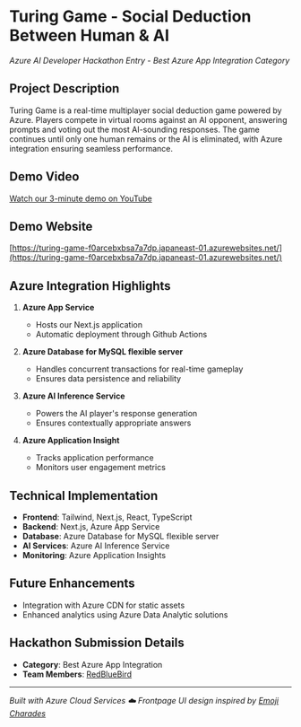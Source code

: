# Turing Game - Social Deduction Between Human & AI
*Azure AI Developer Hackathon Entry - Best Azure App Integration Category*

## Project Description
Turing Game is a real-time multiplayer social deduction game powered by Azure. Players compete in virtual rooms against an AI opponent, answering prompts and voting out the most AI-sounding responses. The game continues until only one human remains or the AI is eliminated, with Azure integration ensuring seamless performance.

## Demo Video
[Watch our 3-minute demo on YouTube](https://youtu.be/NZlr5wryXXY)

## Demo Website
[https://turing-game-f0arcebxbsa7a7dp.japaneast-01.azurewebsites.net/](https://turing-game-f0arcebxbsa7a7dp.japaneast-01.azurewebsites.net/)

## Azure Integration Highlights
1. **Azure App Service**
   - Hosts our Next.js application
   - Automatic deployment through Github Actions

2. **Azure Database for MySQL flexible server**
   - Handles concurrent transactions for real-time gameplay
   - Ensures data persistence and reliability

3. **Azure AI Inference Service**
   - Powers the AI player's response generation
   - Ensures contextually appropriate answers

4. **Azure Application Insight**
   - Tracks application performance
   - Monitors user engagement metrics

## Technical Implementation
- **Frontend**: Tailwind, Next.js, React, TypeScript
- **Backend**: Next.js, Azure App Service
- **Database**: Azure Database for MySQL flexible server
- **AI Services**: Azure AI Inference Service
- **Monitoring**: Azure Application Insights

## Future Enhancements
- Integration with Azure CDN for static assets
- Enhanced analytics using Azure Data Analytic solutions

## Hackathon Submission Details
- **Category**: Best Azure App Integration
- **Team Members**: [RedBlueBird](https://github.com/RedBlueBird)

---
*Built with Azure Cloud Services ☁️*
*Frontpage UI design inspired by [Emoji Charades](https://devpost.com/software/emoji-charades)*